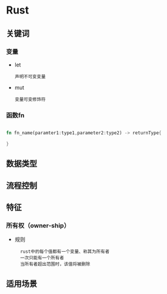 # Rust


## 关键词

### 变量
  * let 
        
        声明不可变变量
  * mut 
    
        变量可变修饰符
        
### 函数fn

```rust

fn fn_name(paramter1:type1,parameter2:type2) -> returnType{
   
}


```


## 数据类型

## 流程控制

## 特征

### 所有权（owner-ship）

* 规则
    
        rust中的每个值都有一个变量、称其为所有者
        一次只能有一个所有者
        当所有者超出范围时，该值将被删除

## 适用场景